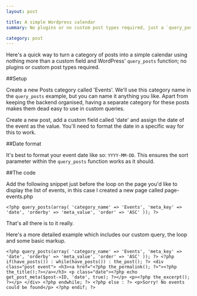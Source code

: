 ```yaml
---
layout: post

title: A simple Wordpress calendar
summary: No plugins or no custom post types required, just a `query_posts` function and a custom field within a post.

category: post
---
```

Here's a quick way to turn a category of posts into a simple calendar using nothing more than a custom field and WordPress' `query_posts` function; no plugins or custom post types required.

##Setup

Create a new Posts category called 'Events'. We'll use this category name in the `query_posts` example, but you can name it anything you like. Apart from keeping the backend organised, having a separate category for these posts makes them dead easy to use in custom queries.

Create a new post, add a custom field called 'date' and assign the date of the event as the value. You'll need to format the date in a specific way for this to work.



##Date format

It's best to format your event date like so: `YYYY-MM-DD`. This ensures the sort parameter within the `query_posts` function works as it should.

##The code

Add the following snippet just before the loop on the page you'd like to display the list of events, in this case I created a new page called page-events.php

    <?php query_posts(array( 'category_name' => 'Events', 'meta_key' => 'date', 'orderby' => 'meta_value', 'order' => 'ASC' )); ?>

That's all there is to it really.

Here's a more detailed example which includes our custom query, the loop and some basic markup.

    <?php query_posts(array( 'category_name' => 'Events', 'meta_key' => 'date', 'orderby' => 'meta_value', 'order' => 'ASC' )); ?> <?php if(have_posts()) : while(have_posts()) : the_post(); ?> <div class="post event"> <h3><a href="<?php the_permalink(); ?>"><?php the_title();?></a></h3> <p class="date"><?php echo get_post_meta($post->ID, 'date', true); ?></p> <p><?php the_excerpt(); ?></p> </div> <?php endwhile; ?> <?php else : ?> <p>Sorry! No events could be found</p> <?php endif; ?> 